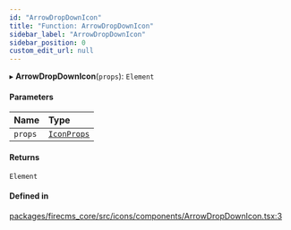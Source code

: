 ```yaml
---
id: "ArrowDropDownIcon"
title: "Function: ArrowDropDownIcon"
sidebar_label: "ArrowDropDownIcon"
sidebar_position: 0
custom_edit_url: null
---
```


▸ **ArrowDropDownIcon**(`props`): `Element`

#### Parameters

| Name | Type |
| :------ | :------ |
| `props` | [`IconProps`](../types/IconProps.md) |

#### Returns

`Element`

#### Defined in

[packages/firecms_core/src/icons/components/ArrowDropDownIcon.tsx:3](https://github.com/FireCMSco/firecms/blob/d45f3739/packages/firecms_core/src/icons/components/ArrowDropDownIcon.tsx#L3)
